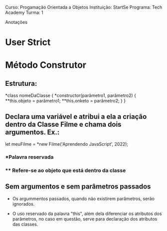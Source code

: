 Curso: Progamação Orientada a Objetos
Instituição: StartSe
Programa: Tech Academy
Turma: 1

Anotações

# User Strict

# Método Construtor

## Estrutura:

*class nomeDaClasse {
  *constructor(parâmetro1, parâmetro2) {
    **this.objeto = parâmetro1;
    **this.onketo = parâmetro2;
  }
}


## Declara uma variável e atribui a ela a criação dentro da Classe Filme e chama dois argumentos. Ex.:

let meuFilme = *new Filme('Aprendendo JavaScript', 2022);

### *Palavra reservada
### ** Refere-se ao objeto que está dentro da classe

## Sem argumentos e sem parâmetros passados

- Os argummentos passados, quando não existirem parâmetros, serão ignorados.

- O uso reservado da palavra "this", além dela diferenciar os atributos dos parâmetros, no caso em questão, serve para declaração dos atributos das classes.